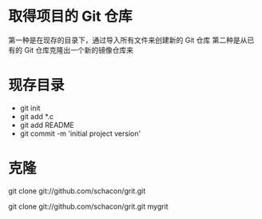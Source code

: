# 取得项目的 Git 仓库
第一种是在现存的目录下，通过导入所有文件来创建新的 Git 仓库
第二种是从已有的 Git 仓库克隆出一个新的镜像仓库来

# 现存目录
- git init
- git add *.c
- git add README
- git commit -m 'initial project version'

# 克隆

git clone git://github.com/schacon/grit.git

git clone git://github.com/schacon/grit.git mygrit